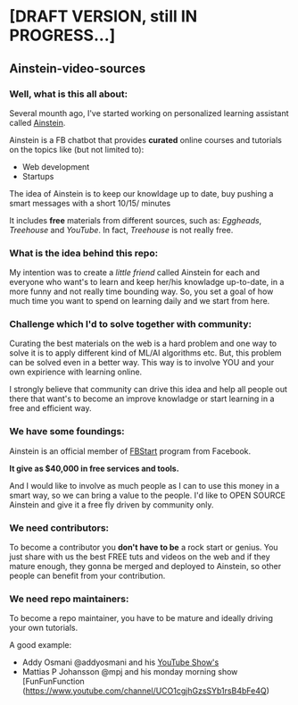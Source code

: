 # [DRAFT VERSION, still IN PROGRESS...]
## Ainstein-video-sources

### Well, what is this all about:

Several mounth ago, I've started working on personalized learning assistant called [Ainstein](m.me/ainsteinio?ref=github).

Ainstein is a FB chatbot that provides __curated__ online courses and tutorials on the topics like (but not limited to):
 - Web development
 - Startups

The idea of Ainstein is to keep our knowldage up to date, buy pushing a smart messages with a short 10/15/ minutes 

It includes __free__ materials from different sources, such as: _Eggheads_, _Treehouse_ and _YouTube_. In fact, _Treehouse_ is not really free.

### What is the idea behind this repo:

My intention was to create a _little friend_ called Ainstein for each and everyone who want's to learn and keep her/his knowladge up-to-date, in a more funny and not really time bounding way. So, you set a goal of how much time you want to spend on learning daily and we start from here.

### Challenge which I'd to solve together with community:

Curating the best materials on the web is a hard problem and one way to solve it is to apply different kind of ML/AI algorithms etc. But, this problem can be solved even in a better way. This way is to involve YOU and your own expirience with learning online.

I strongly believe that community can drive this idea and help all people out there that want's to become an improve knowladge or start learning in a free and efficient way.

### We have some foundings:

Ainstein is an official member of [FBStart](https://developers.facebook.com/fbstart) program from Facebook.

__It give as $40,000 in free services and tools.__

And I would like to involve as much people as I can to use this money in a smart way, so we can bring a value to the people.
I'd like to OPEN SOURCE Ainstein and give it a free fly driven by community only.

### We need contributors:

To become a contributor you __don't have to be__ a rock start or genius. You just share with us the best FREE tuts and videos on the web and if they mature enough, they gonna be merged and deployed to Ainstein, so other people can benefit from your contribution.

### We need repo maintainers:

To become a repo maintainer, you have to be mature and ideally driving your own tutorials. 

A good example:
 - Addy Osmani @addyosmani and his [YouTube Show's](https://www.youtube.com/playlist?list=PLNYkxOF6rcIB3ci6nwNyLYNU6RDOU3YyL)
 - Mattias P Johansson @mpj and his monday morning show [FunFunFunction (https://www.youtube.com/channel/UCO1cgjhGzsSYb1rsB4bFe4Q)







